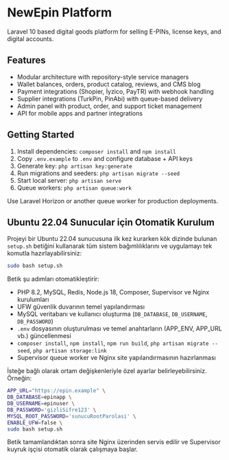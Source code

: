 # NewEpin Platform

Laravel 10 based digital goods platform for selling E-PINs, license keys, and digital accounts.

## Features
- Modular architecture with repository-style service managers
- Wallet balances, orders, product catalog, reviews, and CMS blog
- Payment integrations (Shopier, İyzico, PayTR) with webhook handling
- Supplier integrations (TurkPin, PinAbi) with queue-based delivery
- Admin panel with product, order, and support ticket management
- API for mobile apps and partner integrations

## Getting Started
1. Install dependencies: `composer install` and `npm install`
2. Copy `.env.example` to `.env` and configure database + API keys
3. Generate key: `php artisan key:generate`
4. Run migrations and seeders: `php artisan migrate --seed`
5. Start local server: `php artisan serve`
6. Queue workers: `php artisan queue:work`

Use Laravel Horizon or another queue worker for production deployments.

## Ubuntu 22.04 Sunucular için Otomatik Kurulum

Projeyi bir Ubuntu 22.04 sunucusuna ilk kez kurarken kök dizinde bulunan `setup.sh` betiğini kullanarak tüm sistem bağımlılıklarını ve uygulamayı tek komutla hazırlayabilirsiniz:

```bash
sudo bash setup.sh
```

Betik şu adımları otomatikleştirir:

- PHP 8.2, MySQL, Redis, Node.js 18, Composer, Supervisor ve Nginx kurulumları
- UFW güvenlik duvarının temel yapılandırması
- MySQL veritabanı ve kullanıcı oluşturma (`DB_DATABASE`, `DB_USERNAME`, `DB_PASSWORD`)
- `.env` dosyasının oluşturulması ve temel anahtarların (APP_ENV, APP_URL vb.) güncellenmesi
- `composer install`, `npm install`, `npm run build`, `php artisan migrate --seed`, `php artisan storage:link`
- Supervisor queue worker ve Nginx site yapılandırmasının hazırlanması

İsteğe bağlı olarak ortam değişkenleriyle özel ayarlar belirleyebilirsiniz. Örneğin:

```bash
APP_URL="https://epin.example" \
DB_DATABASE=epinapp \
DB_USERNAME=epinuser \
DB_PASSWORD='gizliSifre123' \
MYSQL_ROOT_PASSWORD='sunucuRootParolasi' \
ENABLE_UFW=false \
sudo bash setup.sh
```

Betik tamamlandıktan sonra site Nginx üzerinden servis edilir ve Supervisor kuyruk işçisi otomatik olarak çalışmaya başlar.
